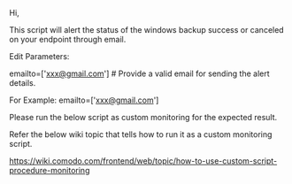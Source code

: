 Hi,

This script will alert the status of the windows backup success or canceled on your endpoint through email.

Edit Parameters:

emailto=['xxx@gmail.com'] # Provide a valid email for sending the alert details.

For Example: emailto=['xxx@gmail.com']

Please run the below script as custom monitoring for the expected result.

Refer the below wiki topic that tells how to run it as a custom monitoring script.

https://wiki.comodo.com/frontend/web/topic/how-to-use-custom-script-procedure-monitoring